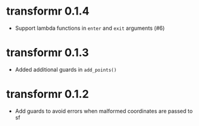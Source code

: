 # transformr 0.1.4

* Support lambda functions in `enter` and `exit` arguments (#6)

# transformr 0.1.3

* Added additional guards in `add_points()`

# transformr 0.1.2

* Add guards to avoid errors when malformed coordinates are passed to sf
